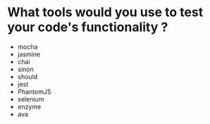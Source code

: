 # What tools would you use to test your code's functionality ?
 
 - mocha
 - jasmine
 - chai
 - sinon
 - should
 - jest
 - PhantomJS
 - selenium
 - enzyme
 - ava
